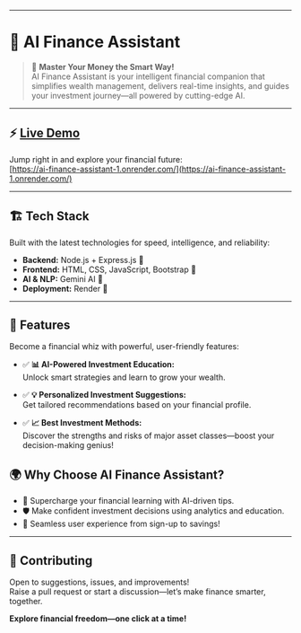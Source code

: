 
***

# 🏦 AI Finance Assistant

> 🌟 **Master Your Money the Smart Way!**  
> AI Finance Assistant is your intelligent financial companion that simplifies wealth management, delivers real-time insights, and guides your investment journey—all powered by cutting-edge AI.

***

## ⚡️ [Live Demo](https://ai-finance-assistant-1.onrender.com/)

Jump right in and explore your financial future:  
[https://ai-finance-assistant-1.onrender.com/](https://ai-finance-assistant-1.onrender.com/) 

***

## 🏗️ Tech Stack

Built with the latest technologies for speed, intelligence, and reliability:

- **Backend:** Node.js + Express.js 🚦
- **Frontend:** HTML, CSS, JavaScript, Bootstrap 🎨
- **AI & NLP:** Gemini AI 🤖
- **Deployment:** Render 🚀

***

## 🚀 Features

Become a financial whiz with powerful, user-friendly features:

- ✅ **📊 AI-Powered Investment Education:**  
  Unlock smart strategies and learn to grow your wealth.

- ✅ **💡 Personalized Investment Suggestions:**  
  Get tailored recommendations based on your financial profile.

- ✅ **📈 Best Investment Methods:**  
  Discover the strengths and risks of major asset classes—boost your decision-making genius!


## 🌍 Why Choose AI Finance Assistant?

- 🚀 Supercharge your financial learning with AI-driven tips.
- 🛡️ Make confident investment decisions using analytics and education.
- 🎯 Seamless user experience from sign-up to savings!

***

## 🤝 Contributing

Open to suggestions, issues, and improvements!  
Raise a pull request or start a discussion—let’s make finance smarter, together.


**Explore financial freedom—one click at a time!**